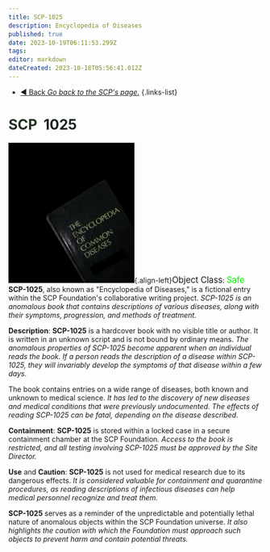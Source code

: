 ```yaml
---
title: SCP-1025
description: Encyclopedia of Diseases
published: true
date: 2023-10-19T06:11:53.299Z
tags: 
editor: markdown
dateCreated: 2023-10-18T05:56:41.012Z
---
```


- [:arrow_backward: Back *Go back to the SCP's page.*](/en/game/scps#scps)
{.links-list}
# <font color="#223322">SCP</font><font color="white">-</font><font color="#1c2622">1025</font>
![1025.webp](/images/roles/1025.webp){.align-left}<big>Object Class</big>: <font color="#04f504"><big>Safe</big></font>
**SCP-1025**, also known as "Encyclopedia of Diseases," is a fictional entry within the SCP Foundation's collaborative writing project. *SCP-1025 is an anomalous book that contains descriptions of various diseases, along with their symptoms, progression, and methods of treatment.*

**Description**:
**SCP-1025** is a hardcover book with no visible title or author. It is written in an unknown script and is not bound by ordinary means. *The anomalous properties of SCP-1025 become apparent when an individual reads the book. If a person reads the description of a disease within SCP-1025, they will invariably develop the symptoms of that disease within a few days.*

The book contains entries on a wide range of diseases, both known and unknown to medical science. *It has led to the discovery of new diseases and medical conditions that were previously undocumented. The effects of reading SCP-1025 can be fatal, depending on the disease described.*

**Containment**:
**SCP-1025** is stored within a locked case in a secure containment chamber at the SCP Foundation. *Access to the book is restricted, and all testing involving SCP-1025 must be approved by the Site Director.*

**Use** and **Caution**:
**SCP-1025** is not used for medical research due to its dangerous effects. *It is considered valuable for containment and quarantine procedures, as reading descriptions of infectious diseases can help medical personnel recognize and treat them.*

**SCP-1025** serves as a reminder of the unpredictable and potentially lethal nature of anomalous objects within the SCP Foundation universe. *It also highlights the caution with which the Foundation must approach such objects to prevent harm and contain potential threats.*




